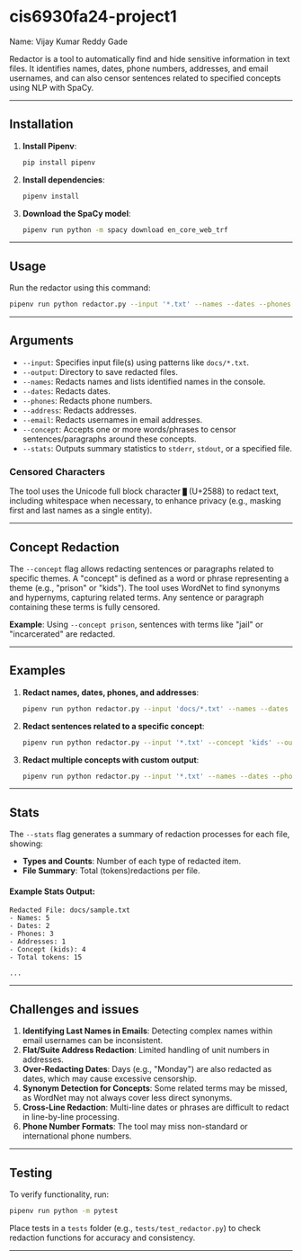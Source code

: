 
# cis6930fa24-project1

Name: Vijay Kumar Reddy Gade

Redactor is a tool to automatically find and hide sensitive information in text files. It identifies names, dates, phone numbers, addresses, and email usernames, and can also censor sentences related to specified concepts using NLP with SpaCy.

---

## Installation

1. **Install Pipenv**:
    ```bash
    pip install pipenv
    ```

2. **Install dependencies**:
    ```bash
    pipenv install
    ```

3. **Download the SpaCy model**:
    ```bash
    pipenv run python -m spacy download en_core_web_trf
    ```

---

## Usage

Run the redactor using this command:

```bash
pipenv run python redactor.py --input '*.txt' --names --dates --phones --address --concept 'concept_keyword' --output 'output_directory/' --stats stderr
```

---

## Arguments

- `--input`: Specifies input file(s) using patterns like `docs/*.txt`.
- `--output`: Directory to save redacted files.
- `--names`: Redacts names and lists identified names in the console.
- `--dates`: Redacts dates.
- `--phones`: Redacts phone numbers.
- `--address`: Redacts addresses.
- `--email`: Redacts usernames in email addresses.
- `--concept`: Accepts one or more words/phrases to censor sentences/paragraphs around these concepts.
- `--stats`: Outputs summary statistics to `stderr`, `stdout`, or a specified file.

### Censored Characters
The tool uses the Unicode full block character `█` (U+2588) to redact text, including whitespace when necessary, to enhance privacy (e.g., masking first and last names as a single entity).

---

## Concept Redaction

The `--concept` flag allows redacting sentences or paragraphs related to specific themes. A "concept" is defined as a word or phrase representing a theme (e.g., "prison" or "kids"). The tool uses WordNet to find synonyms and hypernyms, capturing related terms. Any sentence or paragraph containing these terms is fully censored.

**Example**: 
Using `--concept prison`, sentences with terms like "jail" or "incarcerated" are redacted.

---

## Examples

1. **Redact names, dates, phones, and addresses**:
    ```bash
    pipenv run python redactor.py --input 'docs/*.txt' --names --dates --phones --address --output 'censored/'
    ```

2. **Redact sentences related to a specific concept**:
    ```bash
    pipenv run python redactor.py --input '*.txt' --concept 'kids' --output 'censored/' --stats stdout
    ```

3. **Redact multiple concepts with custom output**:
    ```bash
    pipenv run python redactor.py --input '*.txt' --names --dates --phones --address --concept 'sensitive' --concept 'prison' --output 'censored_files/' --stats stderr
    ```

---

## Stats

The `--stats` flag generates a summary of redaction processes for each file, showing:

- **Types and Counts**: Number of each type of redacted item.
- **File Summary**: Total (tokens)redactions per file.

#### Example Stats Output:
```plaintext
Redacted File: docs/sample.txt
- Names: 5
- Dates: 2
- Phones: 3
- Addresses: 1
- Concept (kids): 4
- Total tokens: 15

...
```

---

## Challenges and issues

1. **Identifying Last Names in Emails**: Detecting complex names within email usernames can be inconsistent.
2. **Flat/Suite Address Redaction**: Limited handling of unit numbers in addresses.
3. **Over-Redacting Dates**: Days (e.g., "Monday") are also redacted as dates, which may cause excessive censorship.
4. **Synonym Detection for Concepts**: Some related terms may be missed, as WordNet may not always cover less direct synonyms.
5. **Cross-Line Redaction**: Multi-line dates or phrases are difficult to redact in line-by-line processing.
6. **Phone Number Formats**: The tool may miss non-standard or international phone numbers.

---

## Testing

To verify functionality, run:

```bash
pipenv run python -m pytest
```

Place tests in a `tests` folder (e.g., `tests/test_redactor.py`) to check redaction functions for accuracy and consistency.

---

